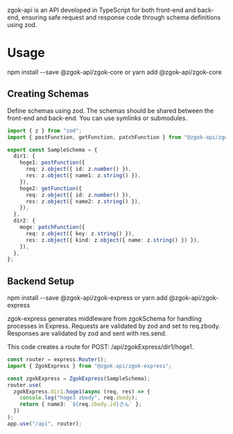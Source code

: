 zgok-api is an API developed in TypeScript for both front-end and back-end, ensuring safe request and response code through schema definitions using zod.

# Usage

npm install --save @zgok-api/zgok-core
or
yarn add @zgok-api/zgok-core

## Creating Schemas

Define schemas using zod.
The schemas should be shared between the front-end and back-end.
You can use symlinks or submodules.

```typescript
import { z } from "zod";
import { postFunction, getFunction, patchFunction } from "@zgok-api/zgok-core";

export const SampleSchema = {
  dir1: {
    hoge1: postFunction({
      req: z.object({ id: z.number() }),
      res: z.object({ name1: z.string() }),
    }),
    hoge2: getFunction({
      req: z.object({ id: z.number() }),
      res: z.object({ name2: z.string() }),
    }),
  },
  dir2: {
    moge: patchFunction({
      req: z.object({ key: z.string() }),
      res: z.object({ kind: z.object({ name: z.string() }) }),
    }),
  },
};
```

## Backend Setup

npm install --save @zgok-api/zgok-express
or
yarn add @zgok-api/zgok-express

zgok-express generates middleware from zgokSchema for handling processes in Express.
Requests are validated by zod and set to req.zbody.
Responses are validated by zod and sent with res.send.

This code creates a route for POST: /api/zgokExpress/dir1/hoge1.

```typescript
const router = express.Router();
import { ZgokExpress } from "@zgok-api/zgok-express";

const zgokExpress = ZgokExpress(SampleSchema);
router.use(
  zgokExpress.dir1.hoge1(async (req, res) => {
    console.log("hoge3 zbody", req.zbody);
    return { name3: `${req.zbody.id}さん` };
  })
);
app.use("/api", router);
```
